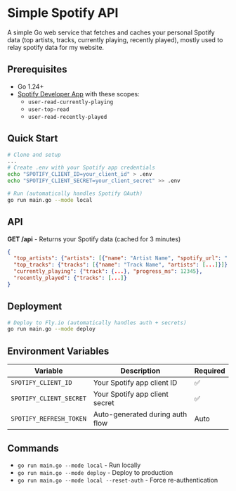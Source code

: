 # Simple Spotify API

A simple Go web service that fetches and caches your personal Spotify data (top artists, tracks, currently playing, recently played), mostly used to relay spotify data for my website.

## Prerequisites

- Go 1.24+
- [Spotify Developer App](https://developer.spotify.com/dashboard) with these scopes:
  - `user-read-currently-playing`
  - `user-top-read`
  - `user-read-recently-played`

## Quick Start

```bash
# Clone and setup
...
# Create .env with your Spotify app credentials
echo "SPOTIFY_CLIENT_ID=your_client_id" > .env
echo "SPOTIFY_CLIENT_SECRET=your_client_secret" >> .env

# Run (automatically handles Spotify OAuth)
go run main.go --mode local
```

## API

**GET /api** - Returns your Spotify data (cached for 3 minutes)

```json
{
  "top_artists": {"artists": [{"name": "Artist Name", "spotify_url": "..."}]},
  "top_tracks": {"tracks": [{"name": "Track Name", "artists": [...]}]},
  "currently_playing": {"track": {...}, "progress_ms": 12345},
  "recently_played": {"tracks": [...]}
}
```

## Deployment

```bash
# Deploy to Fly.io (automatically handles auth + secrets)
go run main.go --mode deploy
```

## Environment Variables

| Variable | Description | Required |
|----------|-------------|----------|
| `SPOTIFY_CLIENT_ID` | Your Spotify app client ID | ✅ |
| `SPOTIFY_CLIENT_SECRET` | Your Spotify app client secret | ✅ |
| `SPOTIFY_REFRESH_TOKEN` | Auto-generated during auth flow | Auto |

## Commands

- `go run main.go --mode local` - Run locally
- `go run main.go --mode deploy` - Deploy to production
- `go run main.go --mode local --reset-auth` - Force re-authentication
